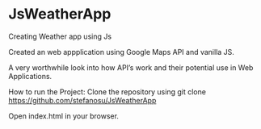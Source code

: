 # JsWeatherApp
Creating Weather app using Js

Created an web appplication using Google Maps API and vanilla JS.

A very worthwhile look into how API’s work and their potential use in Web Applications.

How to run the Project: Clone the repository using git clone https://github.com/stefanosu/JsWeatherApp

Open index.html in your browser.
